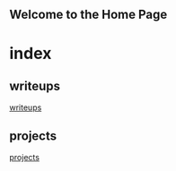 ## Welcome to the Home Page

# index

## writeups
[writeups](writeups)
## projects
[projects](projects)

